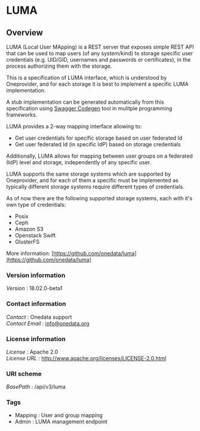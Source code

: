 # LUMA


<a name="overview"></a>
## Overview
LUMA (Local User MApping) is a REST server that exposes simple REST API that
can be used to map users (of any system/kind) to storage specific user
credentials (e.g. UID/GID, usernames and passwords or certificates), in the
process authorizing them with the storage.

This is a specification of LUMA interface, which is understood by
Oneprovider, and for each storage it is best to implement a specific LUMA
implementation.

A stub implementation can be generated automatically from this specification
using [Swagger Codegen](https://github.com/swagger-api/swagger-codegen)
tool in mulitple programming frameworks.

LUMA provides a 2-way mapping interface allowing to:
 * Get user credentials for specific storage based on user federated Id
 * Get user federated Id (in specific IdP) based on storage credentials

Additionally, LUMA allows for mapping between user groups on a federated (IdP)
level and storage, independently of any specific user.

LUMA supports the same storage systems which are supported by Oneprovider,
and for each of them a specific must be implemented as typically different
storage systems require different types of credentials.

As of now there are the following supported storage systems, each with it's
own type of credentials:
 * Posix
 * Ceph
 * Amazon S3
 * Openstack Swift
 * GlusterFS

More information: [https://github.com/onedata/luma](https://github.com/onedata/luma)


### Version information
*Version* : 18.02.0-beta1


### Contact information
*Contact* : Onedata support  
*Contact Email* : info@onedata.org


### License information
*License* : Apache 2.0  
*License URL* : http://www.apache.org/licenses/LICENSE-2.0.html


### URI scheme
*BasePath* : /api/v3/luma


### Tags

* Mapping : User and group mapping
* Admin : LUMA management endpoint



